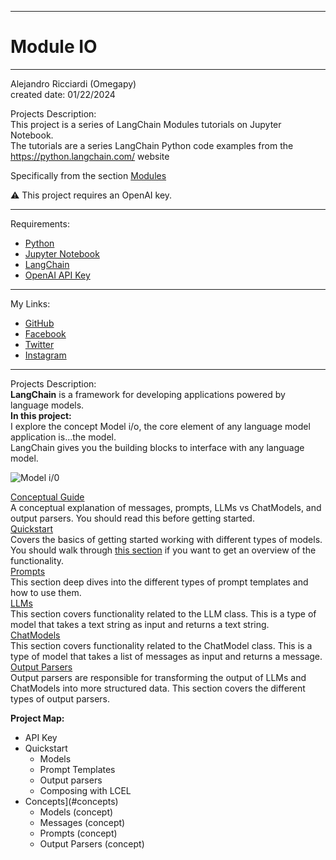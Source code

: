 ﻿-----------------------------------------------------------------------------------------------------------------------------
# Module IO
-----------------------------------------------------------------------------------------------------------------------------

 Alejandro Ricciardi (Omegapy)  
 created date: 01/22/2024  

Projects Description:  
This project is a series of LangChain Modules tutorials on Jupyter Notebook.  
The tutorials are a series LangChain Python code examples from the https://python.langchain.com/ website

Specifically from the section [Modules](https://python.langchain.com/docs/modules/model_io/)

⚠️ This project requires an OpenAI key.

-----------------------------------------------------------------------------------------------------------------------------

Requirements:  
- [Python](https://www.python.org/)  
- [Jupyter Notebook](https://jupyter.org/)  
- [LangChain](https://www.langchain.com/) 
- [OpenAI API Key](https://openai.com/) 

 -----------------------------------------------------------------------------------------------------------------------------

My Links:   
- [GitHub](https://github.com/Omegapy)   
- [Facebook](https://www.facebook.com/profile.php?id=100089638857137)  
- [Twitter](https://twitter.com/RicciardiAlex)   
- [Instagram](https://www.instagram.com/alexomegapy/)

-----------------------------------------------------------------------------------------------------------------------------

Projects Description:  
**LangChain** is a framework for developing applications powered by language models.  
**In this project:**  
I explore the concept Model i/o, the core element of any language model application is...the model.   
LangChain gives you the building blocks to interface with any language model.

![Model i/0]()

[Conceptual Guide](https://python.langchain.com/docs/modules/model_io/concepts)  
A conceptual explanation of messages, prompts, LLMs vs ChatModels, and output parsers. You should read this before getting started.  
[Quickstart](https://python.langchain.com/docs/modules/model_io/quick_start)  
Covers the basics of getting started working with different types of models. You should walk through [this section]( https://python.langchain.com/docs/modules/model_io/output_parsers/) if you want to get an overview of the functionality.  
[Prompts](https://python.langchain.com/docs/modules/model_io/prompts/)  
This section deep dives into the different types of prompt templates and how to use them.  
[LLMs](https://python.langchain.com/docs/modules/model_io/llms/)  
This section covers functionality related to the LLM class. This is a type of model that takes a text string as input and returns a text string.  
[ChatModels](https://python.langchain.com/docs/modules/model_io/chat/)  
This section covers functionality related to the ChatModel class. This is a type of model that takes a list of messages as input and returns a message.  
[Output Parsers](https://python.langchain.com/docs/modules/model_io/output_parsers/)  
Output parsers are responsible for transforming the output of LLMs and ChatModels into more structured data. This section covers the different types of output parsers.  


**Project Map:**
- API Key
- Quickstart
    - Models
    - Prompt Templates
    - Output parsers
    - Composing with LCEL
- Concepts](#concepts)
     - Models (concept)
     - Messages (concept)
     - Prompts (concept)
     - Output Parsers (concept) 



